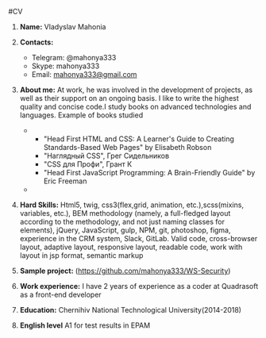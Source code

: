 #CV

1. **Name:** Vladyslav Mahonia

2. **Contacts:**
    - Telegram: @mahonya333
    - Skype: mahonya333
    - Email: mahonya333@gmail.com

3. **About me:**
    At work, he was involved in the development of projects, as well as their support on an ongoing basis. I like to write the highest quality and concise code.I study books on advanced technologies and languages. Example of books studied

    *  - "Head First HTML and CSS: A Learner's Guide to Creating Standards-Based Web Pages" by Elisabeth Robson 
        - "Наглядный CSS", Грег Сидельников
        - "CSS для Профи", Грант К
        - "Head First JavaScript Programming: A Brain-Friendly Guide" by Eric Freeman 
    * 

4. **Hard Skills:** Html5, twig, css3(flex,grid, animation, etc.),scss(mixins, variables, etc.), BEM methodology (namely, a full-fledged layout according to the methodology, and not just naming classes for elements), jQuery, JavaScript, gulp, NPM, git, photoshop, figma, experience in the CRM system, Slack, GitLab.
Valid code, cross-browser layout, adaptive layout, responsive layout, readable code, work with layout in jsp format, semantic markup

5. **Sample project:** (https://github.com/mahonya333/WS-Security)

6. **Work experience:** I have 2 years of experience as a coder at Quadrasoft as a front-end developer

7. **Education:** Chernihiv National Technological University(2014-2018)

8. **English level** A1 for test results in EPAM